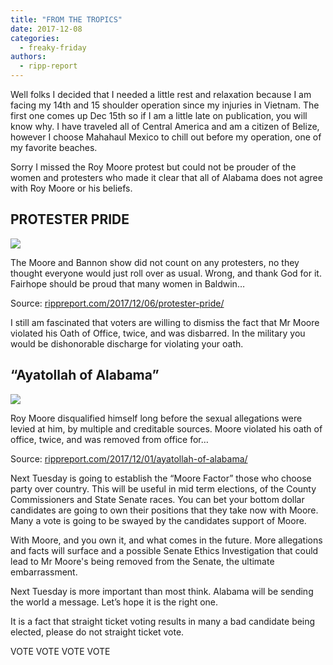 ```yaml
---
title: "FROM THE TROPICS"
date: 2017-12-08
categories: 
  - freaky-friday
authors: 
  - ripp-report
---
```


Well folks I decided that I needed a little rest and relaxation because I am facing my 14th and 15 shoulder operation since my injuries in Vietnam. The first one comes up Dec 15th so if I am a little late on publication, you will know why. I have traveled all of Central America and am a citizen of Belize, however I choose Mahahaul Mexico to chill out before my operation, one of my favorite beaches.

Sorry I missed the Roy Moore protest but could not be prouder of the women and protesters who made it clear that all of Alabama does not agree with Roy Moore or his beliefs.

## PROTESTER PRIDE

![](https://cdn.rippreport.com/wp-content/uploads/2017/12/fight-1296057_960_720-11.png)

The Moore and Bannon show did not count on any protesters, no they thought everyone would just roll over as usual. Wrong, and thank God for it. Fairhope should be proud that many women in Baldwin…

Source: [rippreport.com/2017/12/06/protester-pride/](https://rippreport.com/protester-pride/)

I still am fascinated that voters are willing to dismiss the fact that Mr Moore violated his Oath of Office, twice, and was disbarred. In the military you would be dishonorable discharge for violating your oath.

## “Ayatollah of Alabama”

![](https://cdn.rippreport.com/wp-content/uploads/2017/12/Judge_Roy_Moore1.jpg)

Roy Moore disqualified himself long before the sexual allegations were levied at him, by multiple and creditable sources. Moore violated his oath of office, twice, and was removed from office for…

Source: [rippreport.com/2017/12/01/ayatollah-of-alabama/](https://rippreport.com/ayatollah-of-alabama/)

Next Tuesday is going to establish the “Moore Factor” those who choose party over country. This will be useful in mid term elections, of the County Commissioners and State Senate races. You can bet your bottom dollar candidates are going to own their positions that they take now with Moore. Many a vote is going to be swayed by the candidates support of Moore.

With Moore, and you own it, and what comes in the future. More allegations and facts will surface and a possible Senate Ethics Investigation that could lead to Mr Moore's being removed from the Senate, the ultimate embarrassment.

Next Tuesday is more important than most think. Alabama will be sending the world a message. Let’s hope it is the right one.

It is a fact that straight ticket voting results in many a bad candidate being elected, please do not straight ticket vote.

VOTE VOTE VOTE VOTE
